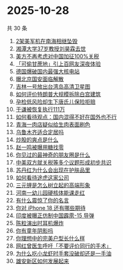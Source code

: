 # 2025-10-28

共 30 条

<!-- BEGIN -->
<!-- 最后更新时间 Tue Oct 28 2025 11:08:46 GMT+0800 (China Standard Time) -->

1. [2架美军机在南海相继坠毁](https://www.zhihu.com/search?q=2%E6%9E%B6%E7%BE%8E%E5%86%9B%E6%9C%BA%E5%9C%A8%E5%8D%97%E6%B5%B7%E7%9B%B8%E7%BB%A7%E5%9D%A0%E6%AF%81)
1. [湘潭大学37岁教授刘昊霖去世](https://www.zhihu.com/search?q=%E6%B9%98%E6%BD%AD%E5%A4%A7%E5%AD%A637%E5%B2%81%E6%95%99%E6%8E%88%E5%88%98%E6%98%8A%E9%9C%96%E5%8E%BB%E4%B8%96)
1. [美方不再考虑对中国加征100%关税](https://www.zhihu.com/search?q=%E7%BE%8E%E6%96%B9%E4%B8%8D%E5%86%8D%E8%80%83%E8%99%91%E5%AF%B9%E4%B8%AD%E5%9B%BD%E5%8A%A0%E5%BE%81100%25%E5%85%B3%E7%A8%8E)
1. [「可偷甘蔗地」引上百网友深夜体验](https://www.zhihu.com/search?q=%E3%80%8C%E5%8F%AF%E5%81%B7%E7%94%98%E8%94%97%E5%9C%B0%E3%80%8D%E5%BC%95%E4%B8%8A%E7%99%BE%E7%BD%91%E5%8F%8B%E6%B7%B1%E5%A4%9C%E4%BD%93%E9%AA%8C)
1. [德国爆破国内最强大核电站](https://www.zhihu.com/search?q=%E5%BE%B7%E5%9B%BD%E7%88%86%E7%A0%B4%E5%9B%BD%E5%86%85%E6%9C%80%E5%BC%BA%E5%A4%A7%E6%A0%B8%E7%94%B5%E7%AB%99)
1. [曝北京国安面临解散](https://www.zhihu.com/search?q=%E6%9B%9D%E5%8C%97%E4%BA%AC%E5%9B%BD%E5%AE%89%E9%9D%A2%E4%B8%B4%E8%A7%A3%E6%95%A3)
1. [吉林一号放出台湾岛高清卫星图](https://www.zhihu.com/search?q=%E5%90%89%E6%9E%97%E4%B8%80%E5%8F%B7%E6%94%BE%E5%87%BA%E5%8F%B0%E6%B9%BE%E5%B2%9B%E9%AB%98%E6%B8%85%E5%8D%AB%E6%98%9F%E5%9B%BE)
1. [如何评价特朗普大规模拆除白宫建筑](https://www.zhihu.com/search?q=%E5%A6%82%E4%BD%95%E8%AF%84%E4%BB%B7%E7%89%B9%E6%9C%97%E6%99%AE%E5%A4%A7%E8%A7%84%E6%A8%A1%E6%8B%86%E9%99%A4%E7%99%BD%E5%AE%AB%E5%BB%BA%E7%AD%91)
1. [孕检低风险却生下唐氏儿保险拒赔](https://www.zhihu.com/search?q=%E5%AD%95%E6%A3%80%E4%BD%8E%E9%A3%8E%E9%99%A9%E5%8D%B4%E7%94%9F%E4%B8%8B%E5%94%90%E6%B0%8F%E5%84%BF%E4%BF%9D%E9%99%A9%E6%8B%92%E8%B5%94)
1. [于谦被恢复执行111万](https://www.zhihu.com/search?q=%E4%BA%8E%E8%B0%A6%E8%A2%AB%E6%81%A2%E5%A4%8D%E6%89%A7%E8%A1%8C111%E4%B8%87)
1. [如何看待观点：国内混得不好在国外也不行](https://www.zhihu.com/search?q=%E5%A6%82%E4%BD%95%E7%9C%8B%E5%BE%85%E8%A7%82%E7%82%B9%EF%BC%9A%E5%9B%BD%E5%86%85%E6%B7%B7%E5%BE%97%E4%B8%8D%E5%A5%BD%E5%9C%A8%E5%9B%BD%E5%A4%96%E4%B9%9F%E4%B8%8D%E8%A1%8C)
1. [青海一肉店疑似给生肉表面刷色](https://www.zhihu.com/search?q=%E9%9D%92%E6%B5%B7%E4%B8%80%E8%82%89%E5%BA%97%E7%96%91%E4%BC%BC%E7%BB%99%E7%94%9F%E8%82%89%E8%A1%A8%E9%9D%A2%E5%88%B7%E8%89%B2)
1. [乌鲁木齐适合定居吗](https://www.zhihu.com/search?q=%E4%B9%8C%E9%B2%81%E6%9C%A8%E9%BD%90%E9%80%82%E5%90%88%E5%AE%9A%E5%B1%85%E5%90%97)
1. [炒股的爽点是什么](https://www.zhihu.com/search?q=%E7%82%92%E8%82%A1%E7%9A%84%E7%88%BD%E7%82%B9%E6%98%AF%E4%BB%80%E4%B9%88)
1. [赵一鸣被曝用糖找零](https://www.zhihu.com/search?q=%E8%B5%B5%E4%B8%80%E9%B8%A3%E8%A2%AB%E6%9B%9D%E7%94%A8%E7%B3%96%E6%89%BE%E9%9B%B6)
1. [你见过的最神奇的朋友圈是什么](https://www.zhihu.com/search?q=%E4%BD%A0%E8%A7%81%E8%BF%87%E7%9A%84%E6%9C%80%E7%A5%9E%E5%A5%87%E7%9A%84%E6%9C%8B%E5%8F%8B%E5%9C%88%E6%98%AF%E4%BB%80%E4%B9%88)
1. [中美双方就关税等多个议题形成初步共识](https://www.zhihu.com/search?q=%E4%B8%AD%E7%BE%8E%E5%8F%8C%E6%96%B9%E5%B0%B1%E5%85%B3%E7%A8%8E%E7%AD%89%E5%A4%9A%E4%B8%AA%E8%AE%AE%E9%A2%98%E5%BD%A2%E6%88%90%E5%88%9D%E6%AD%A5%E5%85%B1%E8%AF%86)
1. [苏丹红为什么会出现在护肤品里](https://www.zhihu.com/search?q=%E8%8B%8F%E4%B8%B9%E7%BA%A2%E4%B8%BA%E4%BB%80%E4%B9%88%E4%BC%9A%E5%87%BA%E7%8E%B0%E5%9C%A8%E6%8A%A4%E8%82%A4%E5%93%81%E9%87%8C)
1. [如何看待途虎这家公司](https://www.zhihu.com/search?q=%E5%A6%82%E4%BD%95%E7%9C%8B%E5%BE%85%E9%80%94%E8%99%8E%E8%BF%99%E5%AE%B6%E5%85%AC%E5%8F%B8)
1. [三元锂是怎么树立起的高端形象](https://www.zhihu.com/search?q=%E4%B8%89%E5%85%83%E9%94%82%E6%98%AF%E6%80%8E%E4%B9%88%E6%A0%91%E7%AB%8B%E8%B5%B7%E7%9A%84%E9%AB%98%E7%AB%AF%E5%BD%A2%E8%B1%A1)
1. [河南一幼儿园硬核体能课走红](https://www.zhihu.com/search?q=%E6%B2%B3%E5%8D%97%E4%B8%80%E5%B9%BC%E5%84%BF%E5%9B%AD%E7%A1%AC%E6%A0%B8%E4%BD%93%E8%83%BD%E8%AF%BE%E8%B5%B0%E7%BA%A2)
1. [有什么震惊了你的名言](https://www.zhihu.com/search?q=%E6%9C%89%E4%BB%80%E4%B9%88%E9%9C%87%E6%83%8A%E4%BA%86%E4%BD%A0%E7%9A%84%E5%90%8D%E8%A8%80)
1. [你对 iPhone 18 还有哪些期待](https://www.zhihu.com/search?q=%E4%BD%A0%E5%AF%B9%20iPhone%2018%20%E8%BF%98%E6%9C%89%E5%93%AA%E4%BA%9B%E6%9C%9F%E5%BE%85)
1. [印度被曝正仿制中国霹雳-15 导弹](https://www.zhihu.com/search?q=%E5%8D%B0%E5%BA%A6%E8%A2%AB%E6%9B%9D%E6%AD%A3%E4%BB%BF%E5%88%B6%E4%B8%AD%E5%9B%BD%E9%9C%B9%E9%9B%B3-15%20%E5%AF%BC%E5%BC%B9)
1. [陈粒演出时耳机爆炸](https://www.zhihu.com/search?q=%E9%99%88%E7%B2%92%E6%BC%94%E5%87%BA%E6%97%B6%E8%80%B3%E6%9C%BA%E7%88%86%E7%82%B8)
1. [你有童年阴影吗](https://www.zhihu.com/search?q=%E4%BD%A0%E6%9C%89%E7%AB%A5%E5%B9%B4%E9%98%B4%E5%BD%B1%E5%90%97)
1. [你理想中的完美户型长什么样](https://www.zhihu.com/search?q=%E4%BD%A0%E7%90%86%E6%83%B3%E4%B8%AD%E7%9A%84%E5%AE%8C%E7%BE%8E%E6%88%B7%E5%9E%8B%E9%95%BF%E4%BB%80%E4%B9%88%E6%A0%B7)
1. [网红曾医生呼吁「不要评价同行的手术」](https://www.zhihu.com/search?q=%E7%BD%91%E7%BA%A2%E6%9B%BE%E5%8C%BB%E7%94%9F%E5%91%BC%E5%90%81%E3%80%8C%E4%B8%8D%E8%A6%81%E8%AF%84%E4%BB%B7%E5%90%8C%E8%A1%8C%E7%9A%84%E6%89%8B%E6%9C%AF%E3%80%8D)
1. [为什么吃小龙虾时手套没破却还是一手油](https://www.zhihu.com/search?q=%E4%B8%BA%E4%BB%80%E4%B9%88%E5%90%83%E5%B0%8F%E9%BE%99%E8%99%BE%E6%97%B6%E6%89%8B%E5%A5%97%E6%B2%A1%E7%A0%B4%E5%8D%B4%E8%BF%98%E6%98%AF%E4%B8%80%E6%89%8B%E6%B2%B9)
1. [雄安新区如何发展起来](https://www.zhihu.com/search?q=%E9%9B%84%E5%AE%89%E6%96%B0%E5%8C%BA%E5%A6%82%E4%BD%95%E5%8F%91%E5%B1%95%E8%B5%B7%E6%9D%A5)

<!-- END -->
